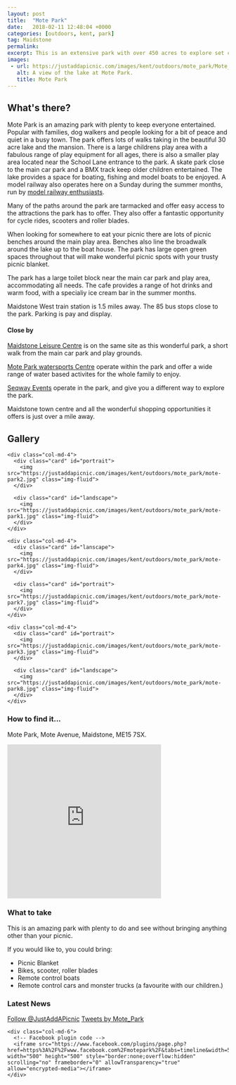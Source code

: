 ```yaml
---
layout: post
title:  "Mote Park"
date:   2018-02-11 12:48:04 +0000
categories: [outdoors, kent, park]
tag: Maidstone
permalink: 
excerpt: This is an extensive park with over 450 acres to explore set close to the centre of Madistone. It has a great children's play area, a 30 acre lake for pleasure use, a cafe and toilets. 
images:
 - url: https://justaddapicnic.com/images/kent/outdoors/mote_park/Mote_Park1.jpg
   alt: A view of the lake at Mote Park.
   title: Mote Park
---
```


## What's there?
Mote Park is an amazing park with plenty to keep everyone entertained.  Popular with families, dog walkers and people looking for a bit of peace and quiet in a busy town.  The park offers lots of walks taking in the beautiful 30 acre lake and the mansion.  There is a large childrens play area with a fabulous range of play equipment for all ages, there is also a smaller play area located near the School Lane entrance to the park.  A skate park close to the main car park and a BMX track keep older children entertained.  The lake provides a space for boating, fishing and model boats to be enjoyed.  A model railway also operates here on a Sunday during the summer months, run by [model railway enthusiasts](http://www.motepark.co.uk/attractions/model-railway/).

Many of the paths around the park are tarmacked and offer easy access to the attractions the park has to offer.  They also offer a fantastic opportunity for cycle rides, scooters and roller blades.

When looking for somewhere to eat your picnic there are lots of picnic benches around the main play area.  Benches also line the broadwalk around the lake up to the boat house. The park has large open green spaces throughout that will make wonderful picnic spots with your trusty picnic blanket.

The park has a large toilet block near the main car park and play area, accommodating all needs.  The cafe provides a range of hot drinks and warm food, with a specialiy ice cream bar in the summer months.

Maidstone West train station is 1.5 miles away.  The 85 bus stops close to the park.  Parking is pay and display.

#### Close by
[Maidstone Leisure Centre](https://www.maidstoneleisure.com/) is on the same site as this wonderful park, a short walk from the main car park and play grounds.

[Mote Park watersports Centre](https://moteparkwatersports.com/) operate within the park and offer a wide range of water based activites for the whole family to enjoy.

[Seqway Events](https://segwayevents.co.uk/locations/kent-mote-park) operate in the park, and give you a different way to explore the park.

Maidstone town centre and all the wonderful shopping opportunities it offers is just over a mile away.


## Gallery

<div class="container">

  <div class="row">

    <div class="col-md-4">
      <div class="card" id="portrait">
        <img src="https://justaddapicnic.com/images/kent/outdoors/mote_park/mote-park2.jpg" class="img-fluid">
      </div>

      <div class="card" id="landscape">
        <img src="https://justaddapicnic.com/images/kent/outdoors/mote_park/mote-park1.jpg" class="img-fluid">
      </div>  
    </div>

    <div class="col-md-4">
      <div class="card" id="lanscape">
        <img src="https://justaddapicnic.com/images/kent/outdoors/mote_park/mote-park4.jpg" class="img-fluid">
      </div>

      <div class="card" id="portrait">
        <img src="https://justaddapicnic.com/images/kent/outdoors/mote_park/mote-park7.jpg" class="img-fluid">
      </div>
    </div>

    <div class="col-md-4">
      <div class="card" id="portrait">
        <img src="https://justaddapicnic.com/images/kent/outdoors/mote_park/mote-park3.jpg" class="img-fluid">
      </div>

      <div class="card" id="landscape">
        <img src="https://justaddapicnic.com/images/kent/outdoors/mote_park/mote-park8.jpg" class="img-fluid">
      </div>
    </div>

  </div>      
</div>


### How to find it...
Mote Park, Mote Avenue, Maidstone, ME15 7SX.

<iframe src="https://www.google.com/maps/embed?pb=!1m18!1m12!1m3!1d2496.3596275228438!2d0.5375415514290638!3d51.26769898592141!2m3!1f0!2f0!3f0!3m2!1i1024!2i768!4f13.1!3m3!1m2!1s0x0%3A0x3c76c0816f9f8d3d!2sMote+Park+Car+Park!5e0!3m2!1sen!2suk!4v1518379368300" width="350" height="350" frameborder="0" style="border:0" allowfullscreen></iframe>

### What to take
This is an amazing park with plenty to do and see without bringing anything other than your picnic.  

If you would like to, you could bring:
* Picnic Blanket
* Bikes, scooter, roller blades
* Remote control boats
* Remote control cars and monster trucks (a favourite with our children.)

### Latest News

<div class="container">
  <div class="row">
    <div class="col-md-6">
      <!-- Follow JAAP on Twitter -->
      <a href="https://twitter.com/JustAddAPicnic?ref_src=twsrc%5Etfw" class="twitter-follow-button" data-show-count="false">Follow @JustAddAPicnic</a><script async src="https://platform.twitter.com/widgets.js" charset="utf-8"></script>
      <!-- Twitter plugin code -->
      <a class="twitter-timeline" data-width="500" data-height="500" href="https://twitter.com/Mote_Park?ref_src=twsrc%5Etfw">Tweets by Mote_Park</a> <script async src="https://platform.twitter.com/widgets.js" charset="utf-8"></script>
    </div>
  
    <div class="col-md-6">
      <!-- Facebook plugin code -->
      <iframe src="https://www.facebook.com/plugins/page.php?href=https%3A%2F%2Fwww.facebook.com%2Fmotepark%2F&tabs=timeline&width=500&height=500&small_header=true&adapt_container_width=true&hide_cover=false&show_facepile=true&appId" width="500" height="500" style="border:none;overflow:hidden" scrolling="no" frameborder="0" allowTransparency="true" allow="encrypted-media"></iframe>
    </div>
  </div>
</div>


